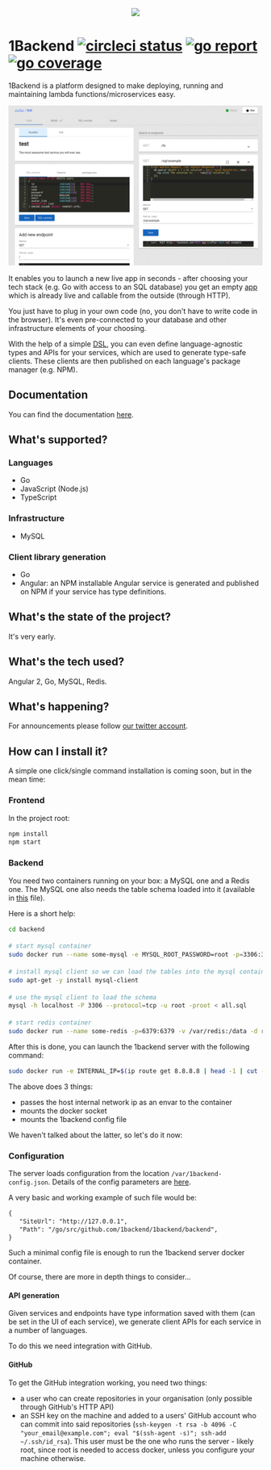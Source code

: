 <p align="center">
  <img width="200px" src="https://cdn.rawgit.com/1backend/1backend/master/src/assets/logos/trex.svg" />
<p>

# 1Backend [![circleci status](https://circleci.com/gh/1backend/1backend.svg?style=shield)](https://circleci.com/gh/1backend/1backend) [![go report](https://goreportcard.com/badge/github.com/1backend/1backend)](https://goreportcard.com/report/github.com/1backend/1backend) [![go coverage](https://codecov.io/gh/1backend/1backend/branch/master/graph/badge.svg)](https://codecov.io/gh/1backend/1backend/branch/master)

1Backend is a platform designed to make deploying, running and maintaining lambda functions/microservices easy.

![1backend service screenshot](https://raw.githubusercontent.com/1backend/1backend/master/1b.png)

It enables you to launch a new live app in seconds - after choosing your tech stack (e.g. Go with access to an SQL database) you get an empty [app](docs/services.md) which is already live and callable from the outside (through HTTP).

You just have to plug in your own code (no, you don't have to write code in the browser). It's even pre-connected to your database and other infrastructure elements of your choosing.

With the help of a simple [DSL](docs/types.md), you can even define language-agnostic types and APIs for your services, which are used to generate type-safe clients. These clients are then published on each language's package manager (e.g. NPM).

## Documentation

You can find the documentation [here](docs).

## What's supported?

### Languages

* Go
* JavaScript (Node.js)
* TypeScript

### Infrastructure

* MySQL

### Client library generation

* Go
* Angular: an NPM installable Angular service is generated and published on NPM
  if your service has type definitions.

## What's the state of the project?

It's very early.

## What's the tech used?

Angular 2, Go, MySQL, Redis.

## What's happening?

For announcements please follow [our twitter account](https://twitter.com/1backend).

## How can I install it?

A simple one click/single command installation is coming soon, but in the mean time:

### Frontend

In the project root:

```sh
npm install
npm start
```

### Backend

You need two containers running on your box: a MySQL one and a Redis one. The MySQL one also needs the table schema loaded into it (available in [this](backend/all.sql) file).

Here is a short help:

```sh
cd backend

# start mysql container
sudo docker run --name some-mysql -e MYSQL_ROOT_PASSWORD=root -p=3306:3306 -d mysql

# install mysql client so we can load the tables into the mysql container
sudo apt-get -y install mysql-client

# use the mysql client to load the schema
mysql -h localhost -P 3306 --protocol=tcp -u root -proot < all.sql

# start redis container
sudo docker run --name some-redis -p=6379:6379 -v /var/redis:/data -d redis redis-server --appendonly yes
```

After this is done, you can launch the 1backend server with the following command:

```sh
sudo docker run -e INTERNAL_IP=$(ip route get 8.8.8.8 | head -1 | cut -d' ' -f8) -v /var/1backend-config.json:/var/1backend-config.json -v /var/run/docker.sock:/var/run/docker.sock 1backend-server
```

The above does 3 things:

* passes the host internal network ip as an envar to the container
* mounts the docker socket
* mounts the 1backend config file

We haven't talked about the latter, so let's do it now:

### Configuration

The server loads configuration from the location `/var/1backend-config.json`.
Details of the config parameters are
[here](https://github.com/1backend/1backend/blob/master/backend/config/config.go).

A very basic and working example of such file would be:

```
{
   "SiteUrl": "http://127.0.0.1",
   "Path": "/go/src/github.com/1backend/1backend/backend",
}
```

Such a minimal config file is enough to run the 1backend server docker container.

Of course, there are more in depth things to consider...

#### API generation

Given services and endpoints have type information saved with them (can be set
in the UI of each service), we generate client APIs for each service in a number
of languages.

To do this we need integration with GitHub.

#### GitHub

To get the GitHub integration working, you need two things:

* a user who can create repositories in your organisation (only possible through
  GitHub's HTTP API)
* an SSH key on the machine and added to a users' GitHub account who can commit
  into said repositories (`ssh-keygen -t rsa -b 4096 -C "your_email@example.com"; eval "$(ssh-agent -s)"; ssh-add ~/.ssh/id_rsa`).
  This user must be the one who runs the server - likely root, since root is
  needed to access docker, unless you configure your machine otherwise.

